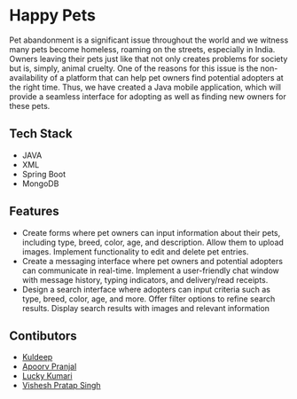 # Happy Pets

Pet abandonment is a significant issue throughout the world and we witness many pets become homeless, roaming on the streets, especially in India. Owners leaving their pets just like that not only creates problems for society but is, simply, animal cruelty. One of the reasons for this issue is the non-availability of a platform that can help pet owners find potential adopters at the right time. Thus, we have created a Java mobile application, which will provide a seamless interface for adopting as well as finding new owners for these pets.

## Tech Stack
- JAVA
- XML
- Spring Boot
- MongoDB

## Features

- Create forms where pet owners can input information about their pets, including type, breed, color, age, and description. Allow them to upload images. Implement functionality to edit and delete pet entries.
- Create a messaging interface where pet owners and potential adopters can communicate in real-time. Implement a user-friendly chat window with message history, typing indicators, and delivery/read receipts.
- Design a search interface where adopters can input criteria such as type, breed, color, age, and more. Offer filter options to refine search results. Display search results with images and relevant information


## Contibutors

- [Kuldeep](https://github.com/Kuldeep425)
- [Apoorv Pranjal](https://github.com/CarefoDragneel)
- [Lucky Kumari](https://github.com/Lucky-coder14)
- [Vishesh Pratap Singh](https://github.com/vishesCode)

